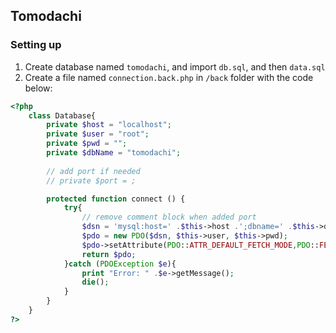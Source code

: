## Tomodachi
### Setting up
1. Create database named `tomodachi`, and import `db.sql`, and then `data.sql`
2. Create a file named `connection.back.php` in `/back` folder with the code below: 

```php
<?php
    class Database{
        private $host = "localhost";
        private $user = "root";
        private $pwd = "";
        private $dbName = "tomodachi";
        
        // add port if needed
        // private $port = ;

        protected function connect () {
            try{
                // remove comment block when added port
                $dsn = 'mysql:host=' .$this->host .';dbname=' .$this->dbName /*.';port=' .$this->port*/;
                $pdo = new PDO($dsn, $this->user, $this->pwd);
                $pdo->setAttribute(PDO::ATTR_DEFAULT_FETCH_MODE,PDO::FETCH_ASSOC);
                return $pdo;
            }catch (PDOException $e){
                print "Error: " .$e->getMessage();
                die();
            }
        }
    }
?>
```
